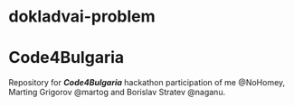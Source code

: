 # dokladvai-problem
# Code4Bulgaria

Repository for ***Code4Bulgaria*** hackathon participation of me @NoHomey, Marting Grigorov @martog and Borislav Stratev @naganu.

